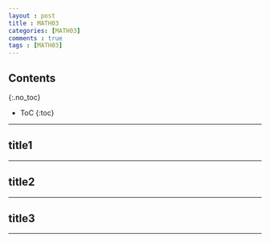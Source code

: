 ```yaml
---
layout : post
title : MATH03
categories: [MATH03]
comments : true
tags : [MATH03]
---
```


## Contents
{:.no_toc}

* ToC
{:toc}

---

## title1

---

## title2

---

## title3

---
